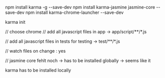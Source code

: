 npm install karma -g --save-dev
npm install karma-jasmine jasmine-core --save-dev
npm install karma-chrome-launcher --save-dev





karma init

// choose chrome
// add all javascript files in app -> app/script/**/*.js

// 
add all javascript files in tests for testing -> test/**/*.js

// watch files on change : yes

// jasmine core fehlt noch -> has to be installed globally -> seems like it


karma has to be installed locally